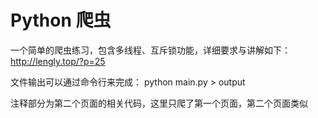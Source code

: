 # Python 爬虫
一个简单的爬虫练习，包含多线程、互斥锁功能，详细要求与讲解如下：
http://lengly.top/?p=25

文件输出可以通过命令行来完成：
python main.py > output

注释部分为第二个页面的相关代码，这里只爬了第一个页面，第二个页面类似
